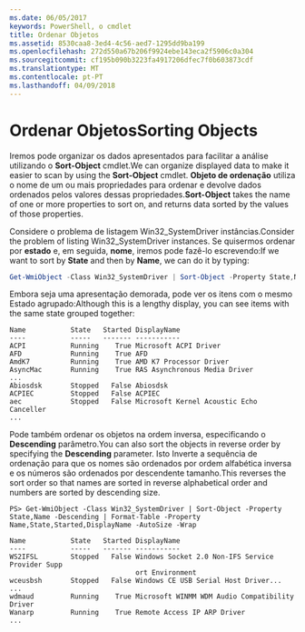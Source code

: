```yaml
---
ms.date: 06/05/2017
keywords: PowerShell, o cmdlet
title: Ordenar Objetos
ms.assetid: 8530caa8-3ed4-4c56-aed7-1295dd9ba199
ms.openlocfilehash: 272d550a67b206f9924ebe143eca2f5906c0a304
ms.sourcegitcommit: cf195b090b3223fa4917206dfec7f0b603873cdf
ms.translationtype: MT
ms.contentlocale: pt-PT
ms.lasthandoff: 04/09/2018
---
```

# <a name="sorting-objects"></a><span data-ttu-id="f1082-103">Ordenar Objetos</span><span class="sxs-lookup"><span data-stu-id="f1082-103">Sorting Objects</span></span>

<span data-ttu-id="f1082-104">Iremos pode organizar os dados apresentados para facilitar a análise utilizando o **Sort-Object** cmdlet.</span><span class="sxs-lookup"><span data-stu-id="f1082-104">We can organize displayed data to make it easier to scan by using the **Sort-Object** cmdlet.</span></span> <span data-ttu-id="f1082-105">**Objeto de ordenação** utiliza o nome de um ou mais propriedades para ordenar e devolve dados ordenados pelos valores dessas propriedades.</span><span class="sxs-lookup"><span data-stu-id="f1082-105">**Sort-Object** takes the name of one or more properties to sort on, and returns data sorted by the values of those properties.</span></span>

<span data-ttu-id="f1082-106">Considere o problema de listagem Win32_SystemDriver instâncias.</span><span class="sxs-lookup"><span data-stu-id="f1082-106">Consider the problem of listing Win32_SystemDriver instances.</span></span> <span data-ttu-id="f1082-107">Se quisermos ordenar por **estado** e, em seguida, **nome**, iremos pode fazê-lo escrevendo:</span><span class="sxs-lookup"><span data-stu-id="f1082-107">If we want to sort by **State** and then by **Name**, we can do it by typing:</span></span>

```powershell
Get-WmiObject -Class Win32_SystemDriver | Sort-Object -Property State,Name | Format-Table -Property Name,State,Started,DisplayName -AutoSize -Wrap
```

<span data-ttu-id="f1082-108">Embora seja uma apresentação demorada, pode ver os itens com o mesmo Estado agrupado:</span><span class="sxs-lookup"><span data-stu-id="f1082-108">Although this is a lengthy display, you can see items with the same state grouped together:</span></span>

```output
Name           State   Started DisplayName
----           -----   ------- -----------
ACPI           Running    True Microsoft ACPI Driver
AFD            Running    True AFD
AmdK7          Running    True AMD K7 Processor Driver
AsyncMac       Running    True RAS Asynchronous Media Driver
...
Abiosdsk       Stopped   False Abiosdsk
ACPIEC         Stopped   False ACPIEC
aec            Stopped   False Microsoft Kernel Acoustic Echo Canceller
...
```

<span data-ttu-id="f1082-109">Pode também ordenar os objetos na ordem inversa, especificando o **Descending** parâmetro.</span><span class="sxs-lookup"><span data-stu-id="f1082-109">You can also sort the objects in reverse order by specifying the **Descending** parameter.</span></span> <span data-ttu-id="f1082-110">Isto Inverte a sequência de ordenação para que os nomes são ordenados por ordem alfabética inversa e os números são ordenados por descendente tamanho.</span><span class="sxs-lookup"><span data-stu-id="f1082-110">This reverses the sort order so that names are sorted in reverse alphabetical order and numbers are sorted by descending size.</span></span>

```
PS> Get-WmiObject -Class Win32_SystemDriver | Sort-Object -Property State,Name -Descending | Format-Table -Property Name,State,Started,DisplayName -AutoSize -Wrap

Name           State   Started DisplayName
----           -----   ------- -----------
WS2IFSL        Stopped   False Windows Socket 2.0 Non-IFS Service Provider Supp
                               ort Environment
wceusbsh       Stopped   False Windows CE USB Serial Host Driver...
...
wdmaud         Running    True Microsoft WINMM WDM Audio Compatibility Driver
Wanarp         Running    True Remote Access IP ARP Driver
...
```